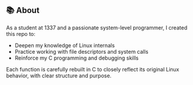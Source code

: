 ## 📚 About

As a student at 1337 and a passionate system-level programmer, I created this repo to:

- Deepen my knowledge of Linux internals  
- Practice working with file descriptors and system calls  
- Reinforce my C programming and debugging skills  

Each function is carefully rebuilt in C to closely reflect its original Linux behavior, with clear structure and purpose.
